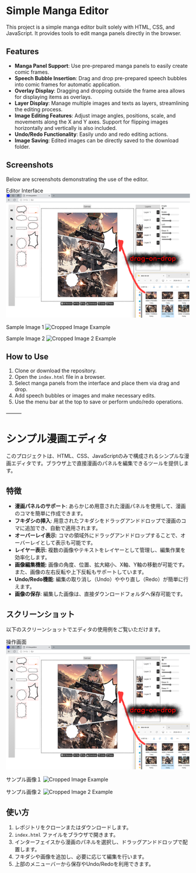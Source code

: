 # Simple Manga Editor

This project is a simple manga editor built solely with HTML, CSS, and JavaScript. It provides tools to edit manga panels directly in the browser.

## Features

- **Manga Panel Support**: Use pre-prepared manga panels to easily create comic frames.
- **Speech Bubble Insertion**: Drag and drop pre-prepared speech bubbles into comic frames for automatic application.
- **Overlay Display**: Dragging and dropping outside the frame area allows for displaying items as overlays.
- **Layer Display**: Manage multiple images and texts as layers, streamlining the editing process.
- **Image Editing Features**: Adjust image angles, positions, scale, and movements along the X and Y axes. Support for flipping images horizontally and vertically is also included.
- **Undo/Redo Functionality**: Easily undo and redo editing actions.
- **Image Saving**: Edited images can be directly saved to the download folder.

## Screenshots

Below are screenshots demonstrating the use of the editor.

Editor Interface
![Editer Interface](99_sample_image/Editer.png)

Sample Image 1
![Cropped Image Example](99_sample_image/cropped-image.png)

Sample Image 2
![Cropped Image 2 Example](99_sample_image/cropped-image_2.png)

## How to Use

1. Clone or download the repository.
2. Open the `index.html` file in a browser.
3. Select manga panels from the interface and place them via drag and drop.
4. Add speech bubbles or images and make necessary edits.
5. Use the menu bar at the top to save or perform undo/redo operations.

―――

# シンプル漫画エディタ

このプロジェクトは、HTML、CSS、JavaScriptのみで構成されるシンプルな漫画エディタです。ブラウザ上で直接漫画のパネルを編集できるツールを提供します。

## 特徴

- **漫画パネルのサポート**: あらかじめ用意された漫画パネルを使用して、漫画のコマを簡単に作成できます。
- **フキダシの挿入**: 用意されたフキダシをドラッグアンドドロップで漫画のコマに追加でき、自動で適用されます。
- **オーバーレイ表示**: コマの領域外にドラッグアンドドロップすることで、オーバーレイとして表示も可能です。
- **レイヤー表示**: 複数の画像やテキストをレイヤーとして管理し、編集作業を効率化します。
- **画像編集機能**: 画像の角度、位置、拡大縮小、X軸、Y軸の移動が可能です。また、画像の左右反転や上下反転もサポートしています。
- **Undo/Redo機能**: 編集の取り消し（Undo）ややり直し（Redo）が簡単に行えます。
- **画像の保存**: 編集した画像は、直接ダウンロードフォルダへ保存可能です。

## スクリーンショット

以下のスクリーンショットでエディタの使用例をご覧いただけます。

操作画面
![Editer Interface](99_sample_image/Editer.png)

サンプル画像１
![Cropped Image Example](99_sample_image/cropped-image.png)

サンプル画像２
![Cropped Image 2 Example](99_sample_image/cropped-image_2.png)

## 使い方

1. レポジトリをクローンまたはダウンロードします。
2. `index.html` ファイルをブラウザで開きます。
3. インターフェイスから漫画のパネルを選択し、ドラッグアンドドロップで配置します。
4. フキダシや画像を追加し、必要に応じて編集を行います。
5. 上部のメニューバーから保存やUndo/Redoを利用できます。
